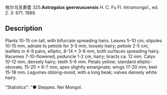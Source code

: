 格尔乌苏黄耆
325.**Astragalus geerwusuensis** H. C. Fu Fl. Intramongol., ed. 2. 3: 671. 1989.

## Description
Plants 10-15 cm tall, with bifurcate spreading hairs. Leaves 5-10 cm; stipules 10-15 mm, adnate to petiole for 3-5 mm, loosely hairy; petiole 2-5 cm; leaflets in 4-9 pairs, elliptic, 8-14 × 3-8 mm, both surfaces spreading hairy. Racemes 7-10-flowered; peduncle 1-2 cm, hairy; bracts ca. 12 mm. Calyx 10-12 mm, densely hairy; teeth 5-6 mm. Petals yellow; standard elliptic-obovate, 15-20 × 6-7 mm, apex slightly emarginate; wings 17-20 mm; keel 15-18 mm. Legumes oblong-ovoid, with a long beak; valves densely white hairy.

  "Statistics": "● Steppes. Nei Mongol.

